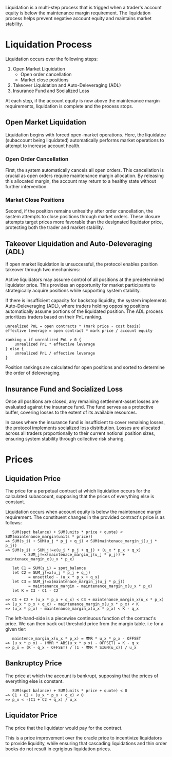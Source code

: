 Liquidation is a multi-step process that is trigged when a trader's account
equity is below the maintenance margin requirement. The liquidation process
helps prevent negative account equity and maintains market stability.

# Liquidation Process

Liquidation occurs over the following steps:

1. Open Market Liquidation
    - Open order cancellation
    - Market close positions
2. Takeover Liquidation and Auto-Deleveraging (ADL)
3. Insurance Fund and Socialized Loss

At each step, if the account equity is now above the maintenance margin
requirements, liquidation is complete and the process stops.

## Open Market Liquidation

Liquidation begins with forced open-market operations. Here, the liquidatee
(subaccount being liquidated) automatically performs market operations to
attempt to increase account health.

### Open Order Cancellation

First, the system automatically cancels all open orders. This cancellation is
crucial as open orders require maintenance margin allocation. By releasing this
allocated margin, the account may return to a healthy state without further
intervention.

### Market Close Positions

Second, if the position remains unhealthy after order cancellation, the system
attempts to close positions through market orders. These closure attempts
target prices more favorable than the designated liquidator price, protecting
both the trader and market stability.

## Takeover Liquidation and Auto-Deleveraging (ADL)

If open market liquidation is unsuccessful, the protocol enables position
takeover through two mechanisms:

Active liquidators may assume control of all positions at the predetermined
liquidator price. This provides an opportunity for market participants to
strategically acquire positions while supporting system stability.

If there is insufficient capacity for backstop liquidity, the system implements
Auto-Deleveraging (ADL), where traders holding opposing positions automatically
assume portions of the liquidated position. The ADL process prioritizes traders
based on their PnL ranking.

```
unrealized PnL = open contracts * (mark price - cost basis)
effective leverage = open contract * mark price / account equity

ranking = if unrealized PnL > 0 {
    unrealized PnL * effective leverage
} else {
    unrealized PnL / effective leverage
}
```

Position rankings are calculated for open positions and sorted to determine the
order of deleveraging.


## Insurance Fund and Socialized Loss

Once all positions are closed, any remaining settlement-asset losses are
evaluated against the insurance fund. The fund serves as a protective buffer,
covering losses to the extent of its available resources.

In cases where the insurance fund is insufficient to cover remaining losses,
the protocol implements socialized loss distribution. Losses are allocated
across all traders proportionally to their current notional position sizes,
ensuring system stability through collective risk sharing.


# Prices

## Liquidation Price

The price for a perpetual contract at which liquidation occurs for the
calculated subaccount, supposing that the prices of everything else is
constant.

Liquidation occurs when account equity is below the maintenance margin
requirement. The constituent changes in the provided contract's price is as
follows:

```text
   SUM(spot balance) + SUM(units * price + quote) < SUM(maintenance_margin(units * price))
=> SUM(s_i) + SUM(u_j * p_j + q_j) < SUM(maintenace_margin_j(u_j * p_j))
=> SUM(s_i) + SUM_j!=x(u_j * p_j + q_j) + (u_x * p_x + q_x)
        < SUM_j!=x(maintenace_margin_j(u_j * p_j)) + maintenace_margin_x(u_x * p_x)

   let C1 = SUM(s_i) = spot_balance
   let C2 = SUM_j!=x(u_j * p_j + q_j)
          = unsettled - (u_x * p_x + q_x)
   let C3 = SUM_j!=x(maintenace_margin_j(u_j * p_j))
          = maintenance_margin - maintenance_margin_x(u_x * p_x)
   let K = C3 - C1 - C2

=> C1 + C2 + (u_x * p_x + q_x) < C3 + maintenance_margin_x(u_x * p_x)
=> (u_x * p_x + q_x) - maintenance_margin_x(u_x * p_x) < K
=> (u_x * p_x) - maintenance_margin_x(u_x * p_x) < K - q_x
```

The left-hand-side is a piecewise continuous function of the contract's price.
We can then back out threshold price from the margin table. i.e for a given
tier:

```text
   maintence_margin_x(u_x * p_x) = MMR * u_x * p_x - OFFSET
=> (u_x * p_x) - (MMR * ABS(u_x * p_x) - OFFSET) = K - q_x
=> p_x = (K - q_x - OFFSET) / (1 - MMR * SIGN(u_x)) / u_x
```

## Bankruptcy Price

The price at which the account is bankrupt, supposing that the prices of
everything else is constant.

```text
   SUM(spot balance) + SUM(units * price + quote) < 0
=> C1 + C2 + (u_x * p_x + q_x) < 0
=> p_x < -(C1 + C2 + q_x) / u_x
```

## Liquidator Price

The price that the liquidator would pay for the contract.

This is a price improvement over the oracle price to incentivize liquidators to
provide liquidity, while ensuring that cascading liquidations and thin order
books do not result in egrigious liquidation prices.
